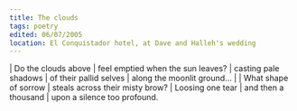 ```yaml
---
title: The clouds
tags: poetry
edited: 06/07/2005
location: El Conquistador hotel, at Dave and Halleh's wedding
---
```


| Do the clouds above
| feel emptied when the sun leaves?
| casting pale shadows
| of their pallid selves
| along the moonlit ground...
|
| What shape of sorrow
| steals across their misty brow?
| Loosing one tear
| and then a thousand
| upon a silence too profound.
